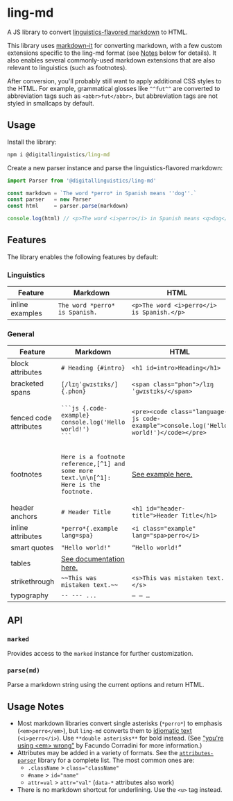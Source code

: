 # ling-md

A JS library to convert [linguistics-flavored markdown][spec] to HTML.

This library uses [markdown-it] for converting markdown, with a few custom extensions specific to the ling-md format (see [Notes](#usage-notes) below for details). It also enables several commonly-used markdown extensions that are also relevant to linguistics (such as footnotes).

After conversion, you'll probably still want to apply additional CSS styles to the HTML. For example, grammatical glosses like `^^fut^^` are converted to abbreviation tags such as `<abbr>fut</abbr>`, but abbreviation tags are not styled in smallcaps by default.

## Usage

Install the library:

```cmd
npm i @digitallinguistics/ling-md
```

Create a new parser instance and parse the linguistics-flavored markdown:

```js
import Parser from '@digitallinguistics/ling-md'

const markdown = `The word *perro* in Spanish means ''dog''.`
const parser   = new Parser
const html     = parser.parse(markdown)

console.log(html) // <p>The word <i>perro</i> in Spanish means <q>dog</q>.</p>
```

## Features

The library enables the following features by default:

### Linguistics

| Feature         | Markdown                       | HTML                                       |
| --------------- | ------------------------------ | ------------------------------------------ |
| inline examples | `The word *perro* is Spanish.` | `<p>The word <i>perro</i> is Spanish.</p>` |

### General

| Feature                | Markdown                                                                                                     | HTML                                                                                   |
| ---------------------- | ------------------------------------------------------------------------------------------------------------ | -------------------------------------------------------------------------------------- |
| block attributes       | `# Heading {#intro}`                                                                                         | `<h1 id=intro>Heading</h1>`                                                            |
| bracketed spans        | `[/lɪŋˈɡwɪstɪks/]{.phon}`                                                                                    | `<span class="phon">/lɪŋˈɡwɪstɪks/</span>`                                             |
| fenced code attributes | <pre><code>\```js {.code-example}<br>console.log('Hello world!')<br>```</code></pre>                         | `<pre><code class="language-js code-example">console.log('Hello world!')</code></pre>` |
| footnotes              | <pre><code>Here is a footnote reference,[^1] and some more text.\n\n[^1]: Here is the footnote.</code></pre> | [See example here.][fn]                                                                |
| header anchors         | `# Header Title`                                                                                             | `<h1 id="header-title">Header Title</h1>`                                              |
| inline attributes      | `*perro*{.example lang=spa}`                                                                                 | `<i class="example" lang="spa>perro</i>`                                               |
| smart quotes           | `"Hello world!"`                                                                                             | `“Hello world!”`                                                                       |
| tables                 | [See documentation here.][tables]                                                                            |                                                                                        |
| strikethrough          | `~~This was mistaken text.~~`                                                                                | `<s>This was mistaken text.</s>`                                                       |
| typography             | `-- --- ...`                                                                                                 | `– — …`                                                                                |

## API

### `marked`

Provides access to the `marked` instance for further customization.

### `parse(md)`

Parse a markdown string using the current options and return HTML.

## Usage Notes

- Most markdown libraries convert single asterisks (`*perro*`) to emphasis (`<em>perro</em>`), but `ling-md` converts them to [idiomatic text][i] (`<i>perro</i>`). Use `**double asterisks**` for bold instead. (See ["you're using &lt;em&gt; wrong"][em-article] by Facundo Corradini for more information.)
- Attributes may be added in a variety of formats. See the [`attributes-parser`][attrs-parser] library for a complete list. The most common ones are:
  - `.className` > `class="className"`
  - `#name` > `id="name"`
  - `attr=val` > `attr="val"` (`data-*` attributes also work)
- There is no markdown shortcut for underlining. Use the `<u>` tag instead.

<!-- LINKS -->
[attrs-parser]: https://www.npmjs.com/package/attributes-parser
[em-article]:   https://blog.logrocket.com/youre-using-em-wrong/
[fn]:           https://www.npmjs.com/package/markdown-it-footnote
[i]:            https://developer.mozilla.org/en-US/docs/Web/HTML/Element/i
[markdown-it]:  https://github.com/markdown-it/markdown-it#readme
[spec]:         https://github.com/digitallinguistics/ling-markdown-spec
[tables]:       https://www.markdownguide.org/extended-syntax/#tables
